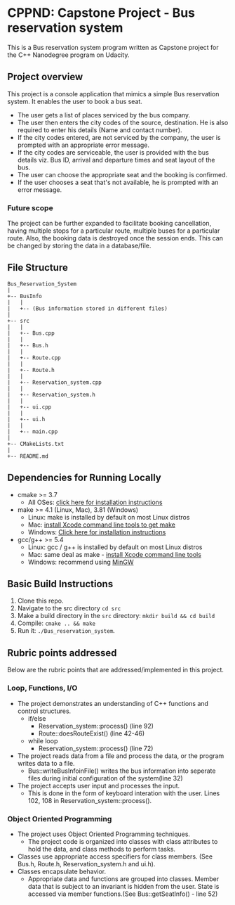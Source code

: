 # CPPND: Capstone Project - Bus reservation system

This is a Bus reservation system program written as Capstone project for the C++ Nanodegree program on Udacity.

## Project overview
This project is a console application that mimics a simple Bus reservation system. It enables the user to book a bus seat.
* The user gets a list of places serviced by the bus company. 
* The user then enters the city codes of the source, destination. He is also required to enter his details (Name and contact number).
* If the city codes entered, are not serviced by the company, the user is prompted with an appropriate error message.
* If the city codes are serviceable, the user is provided with the bus details viz. Bus ID, arrival and departure times and seat layout of the bus.
* The user can choose the appropriate seat and the booking is confirmed.
* If the user chooses a seat that's not available, he is prompted with an error message.

### Future scope
The project can be further expanded to facilitate booking cancellation, having multiple stops for a particular route, multiple buses for a particular route.
Also, the booking data is destroyed once the session ends. This can be changed by storing the data in a database/file.

## File Structure
```
Bus_Reservation_System
|
+-- BusInfo
|   |
|   +-- (Bus information stored in different files)
|
+-- src
|   |
|   +-- Bus.cpp
|   |
|   +-- Bus.h
|   |
|   +-- Route.cpp
|   |
|   +-- Route.h
|   |
|   +-- Reservation_system.cpp
|   |
|   +-- Reservation_system.h
|   |
|   +-- ui.cpp
|   |
|   +-- ui.h
|   |
|   +-- main.cpp
|
+-- CMakeLists.txt
|
+-- README.md
```

## Dependencies for Running Locally
* cmake >= 3.7
  * All OSes: [click here for installation instructions](https://cmake.org/install/)
* make >= 4.1 (Linux, Mac), 3.81 (Windows)
  * Linux: make is installed by default on most Linux distros
  * Mac: [install Xcode command line tools to get make](https://developer.apple.com/xcode/features/)
  * Windows: [Click here for installation instructions](http://gnuwin32.sourceforge.net/packages/make.htm)
* gcc/g++ >= 5.4
  * Linux: gcc / g++ is installed by default on most Linux distros
  * Mac: same deal as make - [install Xcode command line tools](https://developer.apple.com/xcode/features/)
  * Windows: recommend using [MinGW](http://www.mingw.org/)

## Basic Build Instructions

1. Clone this repo.
2. Navigate to the src directory `cd src`
3. Make a build directory in the `src` directory: `mkdir build && cd build`
4. Compile: `cmake .. && make`
5. Run it: `./Bus_reservation_system`.

## Rubric points addressed

Below are the rubric points that are addressed/implemented in this project.

### Loop, Functions, I/O

* The project demonstrates an understanding of C++ functions and control structures.
  - if/else
    - Reservation_system::process() (line 92)
    - Route::doesRouteExist() (line 42-46)
  - while loop
    - Reservation_system::process() (line 72)
* The project reads data from a file and process the data, or the program writes data to a file.
  - Bus::writeBusInfoinFile() writes the bus information into seperate files during initial configuration of the system(line 32)
* The project accepts user input and processes the input.
  - This is done in the form of keyboard interation with the user. Lines 102, 108 in Reservation_system::process().
  
### Object Oriented Programming

* The project uses Object Oriented Programming techniques.
  - The project code is organized into classes with class attributes to hold the data, and class methods to perform tasks.
* Classes use appropriate access specifiers for class members. (See Bus.h, Route.h, Reservation_system.h and ui.h).
* Classes encapsulate behavior.
  - Appropriate data and functions are grouped into classes. Member data that is subject to an invariant is hidden from the user. State is accessed via member functions.(See Bus::getSeatInfo() - line 52)